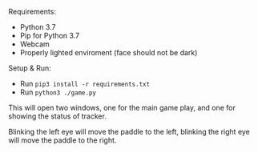 Requirements:

- Python 3.7 
- Pip for Python 3.7
- Webcam
- Properly lighted enviroment (face should not be dark)

Setup & Run: 

- Run `pip3 install -r requirements.txt`
- Run `python3 ./game.py`

This will open two windows, one for the main game play, and one for showing the status of tracker.

Blinking the left eye will move the paddle to the left, 
blinking the right eye will move the paddle to the right.

